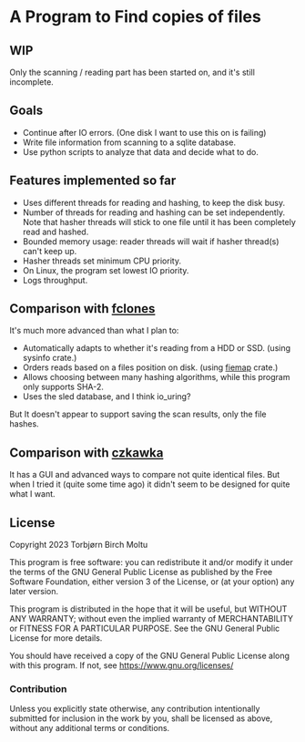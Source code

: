 # A Program to Find copies of files

## WIP

Only the scanning / reading part has been started on, and it's still incomplete.

## Goals

* Continue after IO errors. (One disk I want to use this on is failing)
* Write file information from scanning to a sqlite database.
* Use python scripts to analyze that data and decide what to do.

## Features implemented so far

* Uses different threads for reading and hashing, to keep the disk busy.
* Number of threads for reading and hashing can be set independently.
  Note that hasher threads will stick to one file until it has been completely read and hashed.
* Bounded memory usage: reader threads will wait if hasher thread(s) can't keep up.
* Hasher threads set minimum CPU priority.
* On Linux, the program set lowest IO priority.
* Logs throughput.

## Comparison with [fclones](https://github.com/pkolaczk/fclones)

It's much more advanced than what I plan to:

* Automatically adapts to whether it's reading from a HDD or SSD. (using sysinfo crate.)
* Orders reads based on a files position on disk. (using [fiemap](https://docs.rs/fiemap/latest/fiemap/) crate.)
* Allows choosing between many hashing algorithms, while this program only supports SHA-2.
* Uses the sled database, and I think io_uring?

But It doesn't appear to support saving the scan results, only the file hashes.

## Comparison with [czkawka](https://github.com/qarmin/czkawka)

It has a GUI and advanced ways to compare not quite identical files.
But when I tried it (quite some time ago) it didn't seem to be designed for quite what I want.

## License

Copyright 2023 Torbjørn Birch Moltu

This program is free software: you can redistribute it and/or modify it under the
terms of the GNU General Public License as published by the Free Software Foundation,
either version 3 of the License, or (at your option) any later version.

This program is distributed in the hope that it will be useful, but WITHOUT ANY WARRANTY;
without even the implied warranty of MERCHANTABILITY or FITNESS FOR A PARTICULAR PURPOSE.
See the GNU General Public License for more details.

You should have received a copy of the GNU General Public License along with this program.
If not, see https://www.gnu.org/licenses/

### Contribution

Unless you explicitly state otherwise, any contribution intentionally
submitted for inclusion in the work by you, shall be licensed as above,
without any additional terms or conditions.
